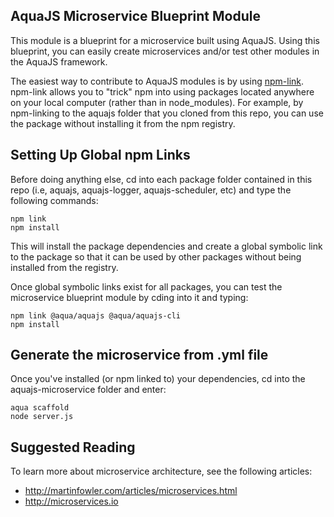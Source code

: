 ## AquaJS Microservice Blueprint Module

This module is a blueprint for a microservice built using AquaJS. Using this blueprint, you can easily create microservices and/or test other modules in the AquaJS framework.

The easiest way to contribute to AquaJS modules is by using [npm-link](https://www.npmjs.org/doc/cli/npm-link.html). npm-link allows you to "trick" npm into using packages located anywhere on your local computer (rather than in node_modules). For example, by npm-linking to the aquajs folder that you cloned from this repo, you can use the package without installing it from the npm registry.

## Setting Up Global npm Links

Before doing anything else, cd into each package folder contained in this repo (i.e, aquajs, aquajs-logger, aquajs-scheduler, etc) and type the following commands:

```
npm link
npm install
```

This will install the package dependencies and create a global symbolic link to the package so that it can be used by other packages without being installed from the registry.

Once global symbolic links exist for all packages, you can test the microservice blueprint module by cding into it and typing:

```
npm link @aqua/aquajs @aqua/aquajs-cli
npm install
```

## Generate the microservice from .yml file
Once you've installed (or npm linked to) your dependencies, cd into the aquajs-microservice folder and enter:

```
aqua scaffold
node server.js
```

## Suggested Reading
To learn more about microservice architecture, see the following articles:

- http://martinfowler.com/articles/microservices.html
- http://microservices.io
